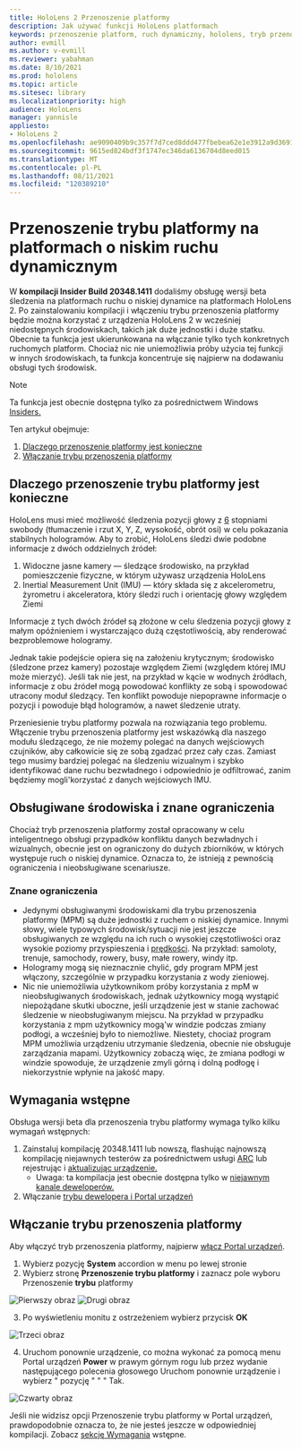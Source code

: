 ```yaml
---
title: HoloLens 2 Przenoszenie platformy
description: Jak używać funkcji HoloLens platformach
keywords: przenoszenie platform, ruch dynamiczny, hololens, tryb przenoszenia platformy
author: evmill
ms.author: v-evmill
ms.reviewer: yabahman
ms.date: 8/10/2021
ms.prod: hololens
ms.topic: article
ms.sitesec: library
ms.localizationpriority: high
audience: HoloLens
manager: yannisle
appliesto:
- HoloLens 2
ms.openlocfilehash: ae9090409b9c357f7d7ced8ddd477fbebea62e1e3912a9d3691d5585ad79239c
ms.sourcegitcommit: 9615ed824bdf3f1747ec346da6136704d8eed015
ms.translationtype: MT
ms.contentlocale: pl-PL
ms.lasthandoff: 08/11/2021
ms.locfileid: "120389210"
---
```

# <a name="moving-platform-mode-on-low-dynamic-motion-moving-platforms"></a>Przenoszenie trybu platformy na platformach o niskim ruchu dynamicznym

W **kompilacji Insider Build 20348.1411** dodaliśmy obsługę wersji beta śledzenia na platformach ruchu o niskiej dynamice na platformach HoloLens 2. Po zainstalowaniu kompilacji i włączeniu trybu przenoszenia platformy będzie można korzystać z urządzenia HoloLens 2 w wcześniej niedostępnych środowiskach, takich jak duże jednostki i duże statku. Obecnie ta funkcja jest ukierunkowana na włączanie tylko tych konkretnych ruchomych platform. Chociaż nic nie uniemożliwia próby użycia tej funkcji w innych środowiskach, ta funkcja koncentruje się najpierw na dodawaniu obsługi tych środowisk.

> [!NOTE]
> Ta funkcja jest obecnie dostępna tylko za pośrednictwem Windows [Insiders.](hololens-insider.md)

Ten artykuł obejmuje:

1. [Dlaczego przenoszenie platformy jest konieczne](#why-moving-platform-mode-is-necessary)
1. [Włączanie trybu przenoszenia platformy](#enabling-moving-platform-mode)

## <a name="why-moving-platform-mode-is-necessary"></a>Dlaczego przenoszenie trybu platformy jest konieczne

HoloLens musi mieć możliwość śledzenia pozycji głowy z [6](https://en.wikipedia.org/wiki/Six_degrees_of_freedom) stopniami swobody (tłumaczenie i rzut X, Y, Z, wysokość, obrót osi) w celu pokazania stabilnych hologramów. Aby to zrobić, HoloLens śledzi dwie podobne informacje z dwóch oddzielnych źródeł:

1. Widoczne jasne kamery — śledzące środowisko, na przykład pomieszczenie fizyczne, w którym używasz urządzenia HoloLens
1. Inertial Measurement Unit (IMU) — który składa się z akcelerometru, żyrometru i akceleratora, który śledzi ruch i orientację głowy względem Ziemi

Informacje z tych dwóch źródeł są złożone w celu śledzenia pozycji głowy z małym opóźnieniem i wystarczająco dużą częstotliwością, aby renderować bezproblemowe hologramy.

Jednak takie podejście opiera się na założeniu krytycznym; środowisko (śledzone przez kamery) pozostaje względem Ziemi (względem której IMU może mierzyć). Jeśli tak nie jest, na przykład w kącie w wodnych źródłach, informacje z obu źródeł mogą powodować konflikty ze sobą i spowodować utracony moduł śledzący. Ten konflikt powoduje niepoprawne informacje o pozycji i powoduje błąd hologramów, a nawet śledzenie utraty.

Przeniesienie trybu platformy pozwala na rozwiązania tego problemu. Włączenie trybu przenoszenia platformy jest wskazówką dla naszego modułu śledzącego, że nie możemy polegać na danych wejściowych czujników, aby całkowicie się ze sobą zgadzać przez cały czas. Zamiast tego musimy bardziej polegać na śledzeniu wizualnym i szybko identyfikować dane ruchu bezwładnego i odpowiednio je odfiltrować, zanim będziemy mogli&#39;korzystać z danych wejściowych IMU.

## <a name="supported-environments-and-known-limitations"></a>Obsługiwane środowiska i znane ograniczenia

Chociaż tryb przenoszenia platformy został opracowany w celu inteligentnego obsługi przypadków konfliktu danych bezwładnych i wizualnych, obecnie jest on ograniczony do dużych zbiorników, w których występuje ruch o niskiej dynamice. Oznacza to, że istnieją z pewnością ograniczenia i nieobsługiwane scenariusze.

### <a name="known-limitations"></a>Znane ograniczenia

- Jedynymi obsługiwanymi środowiskami dla trybu przenoszenia platformy (MPM) są duże jednostki z ruchem o niskiej dynamice. Innymi słowy, wiele typowych środowisk/sytuacji nie jest jeszcze obsługiwanych ze względu na ich ruch o wysokiej częstotliwości oraz wysokie poziomy przyspieszenia i [prędkości](https://en.wikipedia.org/wiki/Jerk_(physics)).  Na przykład: samoloty, trenuje, samochody, rowery, busy, małe rowery, windy itp.
- Hologramy mogą się nieznacznie chylić, gdy program MPM jest włączony, szczególnie w przypadku korzystania z wody zieniowej.
- Nic nie uniemożliwia użytkownikom próby korzystania z mpM w nieobsługiwanych środowiskach, jednak użytkownicy mogą wystąpić niepożądane skutki uboczne, jeśli urządzenie jest w stanie zachować śledzenie w nieobsługiwanym miejscu. Na przykład w przypadku korzystania z mpm użytkownicy mogą&#39;w windzie podczas zmiany podłogi, a wcześniej było to niemożliwe. Niestety, chociaż program MPM umożliwia urządzeniu utrzymanie śledzenia, obecnie nie obsługuje zarządzania mapami. Użytkownicy zobaczą więc, że zmiana podłogi w windzie spowoduje, że urządzenie zmyli górną i dolną podłogę i niekorzystnie wpłynie na jakość mapy.

## <a name="prerequisites"></a>Wymagania wstępne

Obsługa wersji beta dla przenoszenia trybu platformy wymaga tylko kilku wymagań wstępnych:

1. Zainstaluj kompilację 20348.1411 lub nowszą, flashując najnowszą kompilację niejawnych testerów za pośrednictwem usługi [ARC](hololens-insider.md#ffu-download-and-flash-directions) lub rejestrując i [aktualizując urządzenie.](hololens-insider.md#start-receiving-insider-builds)
   - Uwaga: ta kompilacja jest obecnie dostępna tylko w [niejawnym kanale deweloperów.](hololens-insider.md#start-receiving-insider-builds)
2. Włączanie [trybu dewelopera i Portal urządzeń](/mixed-reality/develop/platform-capabilities-and-apis/using-the-windows-device-portal)

## <a name="enabling-moving-platform-mode"></a>Włączanie trybu przenoszenia platformy

Aby włączyć tryb przenoszenia platformy, najpierw [włącz Portal urządzeń](/windows/mixed-reality/develop/platform-capabilities-and-apis/using-the-windows-device-portal).

1. Wybierz pozycję **System** accordion w menu po lewej stronie
2. Wybierz stronę **Przenoszenie trybu platformy** i zaznacz pole wyboru Przenoszenie **trybu** platformy

![Pierwszy obraz](.\images\moving-platform-1.png) ![Drugi obraz](.\images\moving-platform-2.png)

3. Po wyświetleniu monitu z ostrzeżeniem wybierz przycisk **OK**

![Trzeci obraz](.\images\moving-platform-3.png)

4. Uruchom ponownie urządzenie, co można wykonać za pomocą menu Portal urządzeń **Power** w prawym górnym rogu lub przez wydanie następującego polecenia głosowego Uruchom ponownie urządzenie i wybierz &quot; pozycję &quot; &quot; &quot; Tak.

![Czwarty obraz](.\images\moving-platform-4.png)

Jeśli nie widzisz opcji Przenoszenie trybu platformy w Portal urządzeń, prawdopodobnie oznacza to, że nie jesteś jeszcze w odpowiedniej kompilacji. Zobacz [sekcję Wymagania](#prerequisites) wstępne.